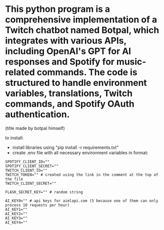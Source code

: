 # This python program is a comprehensive implementation of a Twitch chatbot named Botpal, which integrates with various APIs, including OpenAI's GPT for AI responses and Spotify for music-related commands. The code is structured to handle environment variables, translations, Twitch commands, and Spotify OAuth authentication.

(title made by botpal himself)

to install:
 - install libraries using "pip install -r requirements.txt"
 - create .env file with all necessary environment variables in format:

```
SPOTIFY_CLIENT_ID=""
SPOTIFY_CLIENT_SECRET=""
TWITCH_CLIENT_ID=""
TWITCH_TOKEN="" # created using the link in the comment at the top of the file
TWITCH_CLIENT_SECRET=""

FLASK_SECRET_KEY="" # random string

AI_KEY0="" # api keys for aimlapi.com (5 because one of them can only process 10 requests per hour)
AI_KEY1=""
AI_KEY2=""
AI_KEY3=""
AI_KEY4=""

```

